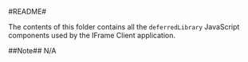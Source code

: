 #README#

The contents of this folder contains all the `deferredLibrary` JavaScript components used by the IFrame Client application.

##Note##
N/A
